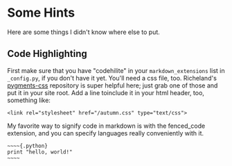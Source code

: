 # Some Hints
Here are some things I didn't know where else to put.

## Code Highlighting
First make sure that you have "codehilite" in your `markdown_extensions` list in `_config.py`, if you don't have it yet. You'll need a css file, too. Richeland's [pygments-css](https://github.com/richleland/pygments-css) repository is super helpful here; just grab one of those and put it in your site root. Add a line toinclude it in your html header, too, something like:
~~~~{.html}
<link rel="stylesheet" href="/autumn.css" type="text/css">
~~~~

My favorite way to signify code in markdown is with the fenced_code extension, and you can specify languages really conveniently with it.

~~~~~{.markdown}
~~~~{.python}
print "hello, world!"
~~~~
~~~~~
